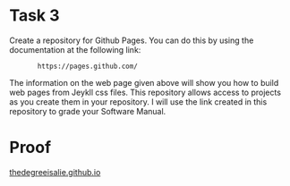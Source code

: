 # Task 3
Create a repository for Github Pages. You can do this by using the documentation at the following link:

           https://pages.github.com/
         

The information on the web page given above will show you how to build web pages from Jeykll css files. This repository allows access to projects as you create them in your repository. I will use the link created in this repository to grade your Software Manual.

# Proof

[thedegreeisalie.github.io](https://thedegreeisalie.github.io)
